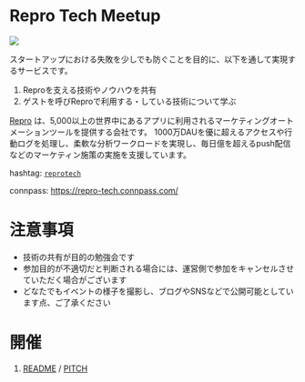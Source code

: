 # Repro Tech Meetup

![](https://github.com/reproio/repro-tech-meetup/blob/master/assets/images/repro-tech-meetup-banner-wide.png?raw=true)

スタートアップにおける失敗を少しでも防ぐことを目的に、以下を通して実現するサービスです。

1. Reproを支える技術やノウハウを共有
1. ゲストを呼びReproで利用する・している技術について学ぶ

[Repro](https://repro.io) は、5,000以上の世界中にあるアプリに利用されるマーケティングオートメーションツールを提供する会社です。
1000万DAUを優に超えるアクセスや行動ログを処理し、柔軟な分析ワークロードを実現し、毎日億を超えるpush配信などのマーケティン施策の実施を支援しています。

hashtag: [`reprotech`](https://twitter.com/hashtag/reprotech)

connpass: https://repro-tech.connpass.com/

# 注意事項

- 技術の共有が目的の勉強会です
- 参加目的が不適切だと判断される場合には、運営側で参加をキャンセルさせていただく場合がございます
- どなたでもイベントの様子を撮影し、ブログやSNSなどで公開可能としています点、ご了承ください

# 開催

1. [README](/meetups/1/README.md) / [PITCH](https://gitpitch.com/reproio/repro-tech-meetup?p=meetups/1)
